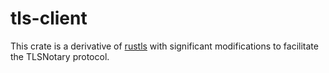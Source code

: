 # tls-client

This crate is a derivative of [rustls](https://github.com/rustls/rustls) with significant modifications to facilitate the TLSNotary protocol.
